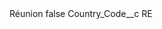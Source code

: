<?xml version="1.0" encoding="UTF-8"?>
<CustomMetadata xmlns="http://soap.sforce.com/2006/04/metadata" xmlns:xsi="http://www.w3.org/2001/XMLSchema-instance" xmlns:xsd="http://www.w3.org/2001/XMLSchema">
    <label>Réunion</label>
    <protected>false</protected>
    <values>
        <field>Country_Code__c</field>
        <value xsi:type="xsd:string">RE</value>
    </values>
</CustomMetadata>

